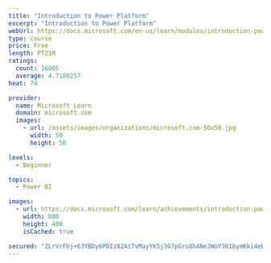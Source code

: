 ```yaml
---
title: "Introduction to Power Platform"
excerpt: "Introduction to Power Platform"
webUrl: https://docs.microsoft.com/en-us/learn/modules/introduction-power-platform/
type: course
price: Free
length: PT21M
ratings:
  count: 16005
  average: 4.7180257
heat: 74

provider:
  name: Microsoft Learn
  domain: microsoft.com
  images:
    - url: /assets/images/organizations/microsoft.com-50x50.jpg
      width: 50
      height: 50

levels:
  - Beginner

topics:
  - Power BI

images:
  - url: https://docs.microsoft.com/learn/achievements/introduction-power-platform-social.png
    width: 800
    height: 400
    isCached: true

secured: "ZLrVrFbj+63YBDy6PDIz82AiTvMayYK5j3G7pGro8b4NeJWoY361bymKki4eBKizEJqaO4r9jMCIFZmbFNX/F4jdIr2PbkiPF2nU6VnTFIQAfSYornRj862AUwjRE0jYWnmpo3sADye7CHHVDiPlABQlqczBh22dF22dRyjFaBSADJoVYgDi+SWuL1jWMK29wGp829qxa8ffF93q5bJLYjIvonkd7dfDT2alPnLHfPMOFx1MkvYISujdtzD8592Y8CwKvC3LQZTfsrdcAh+t+TAnWrdqmAln+9Xk+MwLiMwNA8L8aUzUuJeayABb2pYJexhjpwjvgjh/n8YUo+eoQy++Onm97EvAEp+Tp/tQtlu3Xd3mJx2wOg/3ltXfWjmSC2Plp0F+lXFtOsf/obGWpLMuOg5ip5LLJhR52WTjCESmk/XBvVO1yQaOXr05ngnU;dQHmHSqplnvcUNx5mPTdGg=="
---
```



